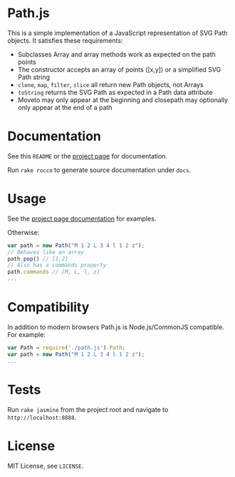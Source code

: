 Path.js
========

This is a simple implementation of a JavaScript representation of
SVG Path objects. It satisfies these requirements:

* Subclasses Array and array methods work as expected on the path points
* The constructor accepts an array of points ([x,y]) or a simplified SVG Path string 
* `clone`, `map`, `filter`, `slice` all return new Path objects, not Arrays
* `toString` returns the SVG Path as expected in a Path data attribute
* Moveto may only appear at the beginning and closepath may optionally only appear at the end of a path


Documentation
==============

See this `README` or the [project page](http://jeffremer.com/path.js) for documentation.

Run `rake rocco` to generate source documentation under `docs`.

Usage
======

See the [project page documentation](http://jeffremer.com/path.js) for examples.

Otherwise:

```javascript
var path = new Path("M 1 2 L 3 4 l 1 2 z");
// Behaves like an array
path.pop() // [1,2]
// Also has a commands property
path.commands // [M, L, l, z]
...
```

Compatibility
==============

In addition to modern browsers Path.js is Node.js/CommonJS compatible. For example:

```javascript
var Path = require('./path.js').Path;
var path = new Path("M 1 2 L 3 4 l 1 2 z");
...
```

Tests
=======

Run `rake jasmine` from the project root and navigate to `http://localhost:8888`.

License
========

MIT License, see `LICENSE`.
